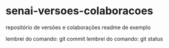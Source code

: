 # senai-versoes-colaboracoes
repositório de versões e colaborações 
readme de exemplo

lembrei do comando: git commit
lembrei do comando: git status